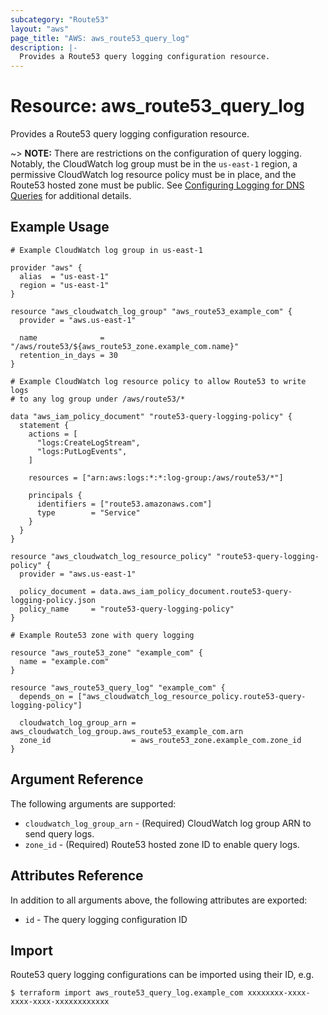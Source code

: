 ```yaml
---
subcategory: "Route53"
layout: "aws"
page_title: "AWS: aws_route53_query_log"
description: |-
  Provides a Route53 query logging configuration resource.
---
```


# Resource: aws_route53_query_log

Provides a Route53 query logging configuration resource.

~> **NOTE:** There are restrictions on the configuration of query logging. Notably,
the CloudWatch log group must be in the `us-east-1` region,
a permissive CloudWatch log resource policy must be in place, and
the Route53 hosted zone must be public.
See [Configuring Logging for DNS Queries](https://docs.aws.amazon.com/Route53/latest/DeveloperGuide/query-logs.html?console_help=true#query-logs-configuring) for additional details.

## Example Usage

```hcl
# Example CloudWatch log group in us-east-1

provider "aws" {
  alias  = "us-east-1"
  region = "us-east-1"
}

resource "aws_cloudwatch_log_group" "aws_route53_example_com" {
  provider = "aws.us-east-1"

  name              = "/aws/route53/${aws_route53_zone.example_com.name}"
  retention_in_days = 30
}

# Example CloudWatch log resource policy to allow Route53 to write logs
# to any log group under /aws/route53/*

data "aws_iam_policy_document" "route53-query-logging-policy" {
  statement {
    actions = [
      "logs:CreateLogStream",
      "logs:PutLogEvents",
    ]

    resources = ["arn:aws:logs:*:*:log-group:/aws/route53/*"]

    principals {
      identifiers = ["route53.amazonaws.com"]
      type        = "Service"
    }
  }
}

resource "aws_cloudwatch_log_resource_policy" "route53-query-logging-policy" {
  provider = "aws.us-east-1"

  policy_document = data.aws_iam_policy_document.route53-query-logging-policy.json
  policy_name     = "route53-query-logging-policy"
}

# Example Route53 zone with query logging

resource "aws_route53_zone" "example_com" {
  name = "example.com"
}

resource "aws_route53_query_log" "example_com" {
  depends_on = ["aws_cloudwatch_log_resource_policy.route53-query-logging-policy"]

  cloudwatch_log_group_arn = aws_cloudwatch_log_group.aws_route53_example_com.arn
  zone_id                  = aws_route53_zone.example_com.zone_id
}
```

## Argument Reference

The following arguments are supported:

* `cloudwatch_log_group_arn` - (Required) CloudWatch log group ARN to send query logs.
* `zone_id` - (Required) Route53 hosted zone ID to enable query logs.

## Attributes Reference

In addition to all arguments above, the following attributes are exported:

* `id` - The query logging configuration ID

## Import

Route53 query logging configurations can be imported using their ID, e.g.

```
$ terraform import aws_route53_query_log.example_com xxxxxxxx-xxxx-xxxx-xxxx-xxxxxxxxxxxx
```
